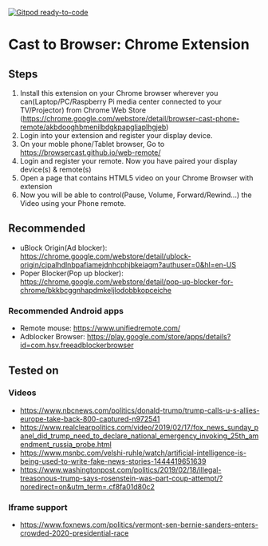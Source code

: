 [![Gitpod ready-to-code](https://img.shields.io/badge/Gitpod-ready--to--code-blue?logo=gitpod)](https://gitpod.io/#https://github.com/browsercast/chrome-extension)

# Cast to Browser: Chrome Extension

## Steps
1. Install this extension on your Chrome browser wherever you can(Laptop/PC/Raspberry Pi media center connected to your TV/Projector) from Chrome Web Store (https://chrome.google.com/webstore/detail/browser-cast-phone-remote/akbdooghbmenilbdgkpapgliaplhgjeb)
2. Login into your extension and register your display device.
3. On your moble phone/Tablet browser, Go to https://browsercast.github.io/web-remote/ 
4. Login and register your remote. Now you have paired your display device(s) & remote(s)
5. Open a page that contains HTML5 video on your Chrome Browser with extension
6. Now you will be able to control(Pause, Volume, Forward/Rewind...) the Video using your Phone remote.

## Recommended
* uBlock Origin(Ad blocker): https://chrome.google.com/webstore/detail/ublock-origin/cjpalhdlnbpafiamejdnhcphjbkeiagm?authuser=0&hl=en-US
* Poper Blocker(Pop up blocker): https://chrome.google.com/webstore/detail/pop-up-blocker-for-chrome/bkkbcggnhapdmkeljlodobbkopceiche
### Recommended Android apps
* Remote mouse: https://www.unifiedremote.com/
* Adblocker Browser: https://play.google.com/store/apps/details?id=com.hsv.freeadblockerbrowser

## Tested on
### Videos
* https://www.nbcnews.com/politics/donald-trump/trump-calls-u-s-allies-europe-take-back-800-captured-n972541 
* https://www.realclearpolitics.com/video/2019/02/17/fox_news_sunday_panel_did_trump_need_to_declare_national_emergency_invoking_25th_amendment_russia_probe.html 
* https://www.msnbc.com/velshi-ruhle/watch/artificial-intelligence-is-being-used-to-write-fake-news-stories-1444419651639
* https://www.washingtonpost.com/politics/2019/02/18/illegal-treasonous-trump-says-rosenstein-was-part-coup-attempt/?noredirect=on&utm_term=.cf8fa01d80c2 
### Iframe support
* https://www.foxnews.com/politics/vermont-sen-bernie-sanders-enters-crowded-2020-presidential-race 
